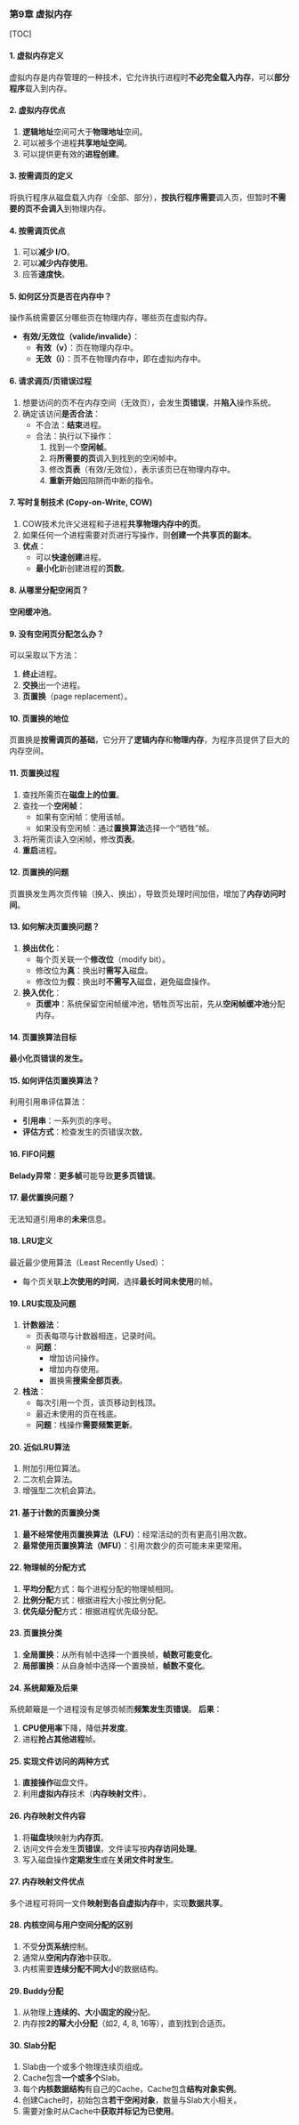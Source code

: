 ### 第9章 虚拟内存

[TOC]

#### 1. 虚拟内存定义
虚拟内存是内存管理的一种技术，它允许执行进程时**不必完全载入内存**，可以**部分程序**载入到内存。

#### 2. 虚拟内存优点
1. **逻辑地址**空间可大于**物理地址**空间。
2. 可以被多个进程**共享地址空间**。
3. 可以提供更有效的**进程创建**。

#### 3. 按需调页的定义
将执行程序从磁盘载入内存（全部、部分），**按执行程序需要**调入页，但暂时**不需要的页不会调入**到物理内存。

#### 4. 按需调页优点
1. 可以**减少 I/O**。
2. 可以**减少内存使用**。
3. 应答**速度快**。

#### 5. 如何区分页是否在内存中？
操作系统需要区分哪些页在物理内存，哪些页在虚拟内存。
- **有效/无效位（valide/invalide）**：
  - **有效（v）**：页在物理内存中。
  - **无效（i）**：页不在物理内存中，即在虚拟内存中。

#### 6. 请求调页/页错误过程
1. 想要访问的页不在内存空间（无效页），会发生**页错误**，并**陷入**操作系统。
2. 确定该访问**是否合法**：
   - 不合法：**结束**进程。
   - 合法：执行以下操作：
     1. 找到一个**空闲帧**。
     2. 将**所需要的页**调入到找到的空闲帧中。
     3. 修改**页表**（有效/无效位），表示该页已在物理内存中。
     4. **重新开始**因陷阱而中断的指令。

#### 7. 写时复制技术 (Copy-on-Write, COW)
1. COW技术允许父进程和子进程**共享物理内存中的页**。
2. 如果任何一个进程需要对页进行写操作，则**创建一个共享页的副本**。
3. **优点**：
   - 可以**快速创建**进程。
   - **最小化**新创建进程的**页数**。

#### 8. 从哪里分配空闲页？
**空闲缓冲池**。

#### 9. 没有空闲页分配怎么办？
可以采取以下方法：
1. **终止**进程。
2. **交换**出一个进程。
3. **页置换**（page replacement）。

#### 10. 页置换的地位
页置换是**按需调页的基础**，它分开了**逻辑内存**和**物理内存**，为程序员提供了巨大的内存空间。

#### 11. 页置换过程
1. 查找所需页在**磁盘上的位置**。
2. 查找一个**空闲帧**：
   - 如果有空闲帧：使用该帧。
   - 如果没有空闲帧：通过**置换算法**选择一个“牺牲”帧。
3. 将所需页读入空闲帧，修改**页表**。
4. **重启**进程。

#### 12. 页置换的问题
页置换发生两次页传输（换入、换出），导致页处理时间加倍，增加了**内存访问时间**。

#### 13. 如何解决页置换问题？
1. **换出优化**：
   - 每个页关联一个**修改位**（modify bit）。
   - 修改位为**真**：换出时**需写入**磁盘。
   - 修改位为**假**：换出时**不需写入**磁盘，避免磁盘操作。
2. **换入优化**：
   - **页缓冲**：系统保留空闲帧缓冲池，牺牲页写出前，先从**空闲帧缓冲池**分配内存。

#### 14. 页置换算法目标
**最小化页错误的发生。**

#### 15. 如何评估页置换算法？
利用引用串评估算法：
- **引用串**：一系列页的序号。
- **评估方式**：检查发生的页错误次数。

#### 16. FIFO问题
**Belady异常**：**更多帧**可能导致**更多页错误**。

#### 17. 最优置换问题？
无法知道引用串的**未来**信息。

#### 18. LRU定义
最近最少使用算法（Least Recently Used）：
- 每个页关联**上次使用的时间**，选择**最长时间未使用**的帧。

#### 19. LRU实现及问题
1. **计数器法**：
   - 页表每项与计数器相连，记录时间。
   - **问题**：
     - 增加访问操作。
     - 增加内存使用。
     - 置换需**搜索全部页表**。
2. **栈法**：
   - 每次引用一个页，该页移动到栈顶。
   - 最近未使用的页在栈底。
   - **问题**：栈操作**需要频繁更新**。

#### 20. 近似LRU算法
1. 附加引用位算法。
2. 二次机会算法。
3. 增强型二次机会算法。

#### 21. 基于计数的页置换分类
1. **最不经常使用页置换算法（LFU）**：经常活动的页有更高引用次数。
2. **最常使用页置换算法（MFU）**：引用次数少的页可能未来更常用。

#### 22. 物理帧的分配方式
1. **平均分配**方式：每个进程分配的物理帧相同。
2. **比例分配**方式：根据进程大小按比例分配。
3. **优先级分配**方式：根据进程优先级分配。

#### 23. 页置换分类
1. **全局置换**：从所有帧中选择一个置换帧，**帧数可能变化**。
2. **局部置换**：从自身帧中选择一个置换帧，**帧数不变化**。

#### 24. 系统颠簸及后果
系统颠簸是一个进程没有足够页帧而**频繁发生页错误**。
**后果**：

1. **CPU使用率**下降，降低**并发度**。
2. 进程**抢占其他进程**帧。

#### 25. 实现文件访问的两种方式
1. **直接操作**磁盘文件。
2. 利用**虚拟内存**技术（**内存映射文件**）。

#### 26. 内存映射文件内容
1. 将**磁盘块**映射为**内存页**。
2. 访问文件会发生**页错误**，文件读写按**内存访问处理**。
3. 写入磁盘操作**定期发生**或在**关闭文件时发生**。

#### 27. 内存映射文件优点
多个进程可将同一文件**映射到各自虚拟内存**中，实现**数据共享**。

#### 28. 内核空间与用户空间分配的区别
1. 不受**分页系统**控制。
2. 通常从**空闲内存池**中获取。
3. 内核需要**连续分配不同大小**的数据结构。

#### 29. Buddy分配
1. 从物理上**连续的、大小固定的段**分配。
2. 内存按**2的幂大小分配**（如2, 4, 8, 16等），直到找到合适页。

#### 30. Slab分配
1. Slab由一个或多个物理连续页组成。
2. Cache包含**一个或多个**Slab。
3. 每个**内核数据结构**有自己的Cache，Cache包含**结构对象实例**。
4. 创建Cache时，初始包含**若干空闲对象**，数量与Slab大小相关。
5. 需要对象时从Cache中**获取并标记为已使用**。